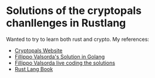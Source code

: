 # Solutions of the cryptopals chanllenges in Rustlang

Wanted to try to learn both rust and crypto.
My references:
* [Cryptopals Website](https://cryptopals.com/)
* [Fillippo Valsorda's Solution in Golang](https://github.com/lackstein/cryptopals)
* [Fillippo Valsorda live coding the solutions](https://www.youtube.com/watch?v=eE_Tz6udUQU)
* [Rust Lang Book](https://doc.rust-lang.org/book/second-edition/)
